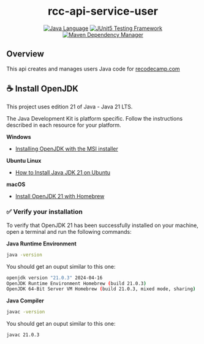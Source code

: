 <div align="center">

# rcc-api-service-user

[![Java Language](https://img.shields.io/badge/PLATFORM-OpenJDK-3A75B0.svg?style=for-the-badge)][1] [![JUnit5 Testing Framework](https://img.shields.io/badge/testing%20framework-JUnit5-26A162.svg?style=for-the-badge)][2] [![Maven Dependency Manager](https://img.shields.io/badge/dependency%20manager-Maven-AA215A.svg?style=for-the-badge)][3]

</div>

## Overview

This api creates and manages users Java code for <a href="https://recodecamp.com">recodecamp.com</a>

## :coffee: Install OpenJDK

This project uses edition 21 of Java - Java 21 LTS. 

The Java Development Kit is platform specific. Follow the instructions described in each resource for your platform.

**Windows**

- [Installing OpenJDK with the MSI installer][4]

**Ubuntu Linux**

- [How to Install Java JDK 21 on Ubuntu][5]

**macOS**

- [Install OpenJDK 21 with Homebrew][6]

### :white_check_mark: Verify your installation

To verify that OpenJDK 21 has been successfully installed on your machine, open a terminal and run the following commands:

**Java Runtime Environment**

```bash
java -version
```

You should get an ouput similar to this one:

```bash
openjdk version "21.0.3" 2024-04-16
OpenJDK Runtime Environment Homebrew (build 21.0.3)
OpenJDK 64-Bit Server VM Homebrew (build 21.0.3, mixed mode, sharing)
```

**Java Compiler**

```bash
javac -version
```

You should get an ouput similar to this one:

```bash
javac 21.0.3
```

[1]: https://docs.oracle.com/en/java/javase/21/docs/api/index.html
[2]: https://junit.org/junit5/
[3]: https://maven.apache.org/
[4]: https://learn.microsoft.com/en-us/java/openjdk/install?source=recommendations#install-on-windows-via-msi
[5]: https://learn.microsoft.com/en-us/java/openjdk/install?source=recommendations#install-on-ubuntu
[6]: https://formulae.brew.sh/formula/openjdk@21
